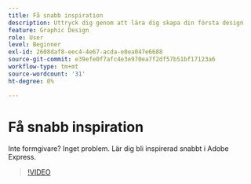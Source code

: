 ```yaml
---
title: Få snabb inspiration
description: Uttryck dig genom att lära dig skapa din första design
feature: Graphic Design
role: User
level: Beginner
exl-id: 2608daf8-eec4-4e67-acda-e0ea047e6688
source-git-commit: e39efe0f7afc4e3e970ea7f2df57b51bf17123a6
workflow-type: tm+mt
source-wordcount: '31'
ht-degree: 0%

---
```


# Få snabb inspiration

Inte formgivare? Inget problem. Lär dig bli inspirerad snabbt i Adobe Express.

>[!VIDEO](https://video.tv.adobe.com/v/3420207?quality=12&learn=on&hidetitle=true)
